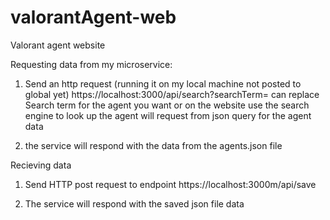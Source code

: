 # valorantAgent-web
Valorant agent website


Requesting data from my microservice:
1) Send an http request (running it on my local machine not posted to global yet)
https://localhost:3000/api/search?searchTerm=<search-term>
 can replace Search term for the agent you want or on the website use the search engine to look up the agent will request from json query for the agent data
  
  
2) the service will respond with the data from the agents.json file
  
  
 Recieving data 
  
  1) Send HTTP post request to endpoint https://localhost:3000m/api/save
  
  2) The service will respond with the saved json file data
